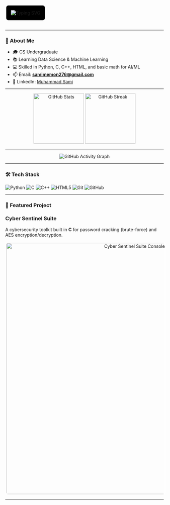 <!-- Banner -->
<p align="center" style="background-color:black; border: 3px solid white; padding: 15px; display: inline-block; border-radius: 10px;">
  <img src="https://readme-typing-svg.herokuapp.com?font=Poppins&weight=700&size=26&duration=3000&pause=1000&color=4169E1&center=true&vCenter=true&width=900&lines=Muhammad+Sami;CS+Undergraduate;Data+Science+%26+Machine+Learning+Enthusiast;Python+%7C+C+%7C+C%2B%2B+%7C+HTML;Passionate+About+AI+and+Security" alt="Typing SVG" />
</p>

---

<!-- About Me -->
### 👋 About Me
- 🎓 CS Undergraduate  
- 📚 Learning Data Science & Machine Learning  
- 💻 Skilled in Python, C, C++, HTML, and basic math for AI/ML  
- 📫 Email: **samimemon276@gmail.com**  
- 💼 LinkedIn: [Muhammad Sami](https://www.linkedin.com/in/muhammad-sami-02a509351/)

---

<!-- GitHub Stats -->
<p align="center">
  <img src="https://github-readme-stats.vercel.app/api?username=MSamimemon&show_icons=true&theme=radical" alt="GitHub Stats" height="160"/>
  <img src="https://github-readme-streak-stats.herokuapp.com/?user=MSamimemon&theme=radical" alt="GitHub Streak" height="160"/>
</p>

---

<!-- Activity Graph -->
<p align="center">
  <img src="https://github-readme-activity-graph.vercel.app/graph?username=MSamimemon&theme=react-dark" alt="GitHub Activity Graph"/>
</p>

---

<!-- Tech Stack -->
### 🛠 Tech Stack
![Python](https://img.shields.io/badge/Python-3776AB?style=for-the-badge&logo=python&logoColor=white)
![C](https://img.shields.io/badge/C-00599C?style=for-the-badge&logo=c&logoColor=white)
![C++](https://img.shields.io/badge/C++-00599C?style=for-the-badge&logo=cplusplus&logoColor=white)
![HTML5](https://img.shields.io/badge/HTML5-E34F26?style=for-the-badge&logo=html5&logoColor=white)
![Git](https://img.shields.io/badge/Git-F05032?style=for-the-badge&logo=git&logoColor=white)
![GitHub](https://img.shields.io/badge/GitHub-181717?style=for-the-badge&logo=github&logoColor=white)

---

<!-- Featured Project -->
### 📌 Featured Project

### Cyber Sentinel Suite
A cybersecurity toolkit built in **C** for password cracking (brute-force) and AES encryption/decryption. 
<p align="center">
  <img src="https://github.com/YourGitHubUsername/YourRepoName/blob/main/1483d2e2-f711-4964-909e-50ae89fe79e2.png" alt="Cyber Sentinel Suite Console" width="800" style="border: 3px solid white; border-radius: 8px;">
</p>

---
